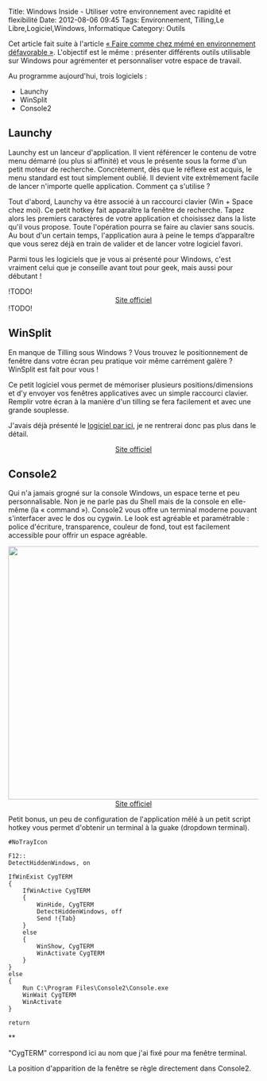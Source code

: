 Title: Windows Inside - Utiliser votre environnement avec rapidité et flexibilité
Date: 2012-08-06 09:45
Tags:  Environnement, Tilling,Le Libre,Logiciel,Windows, Informatique
Category: Outils

Cet article fait suite à l'article [« Faire comme chez mémé en environnement
défavorable »](http://armaklan.org/blog/article19/windows-desktop1).
L'objectif est le même : présenter différents outils utilisable sur Windows
pour agrémenter et personnaliser votre espace de travail.

Au programme aujourd'hui, trois logiciels :



*    Launchy
*    WinSplit
*    Console2

<h2>Launchy</h2>

Launchy est un lanceur d'application. Il vient référencer le contenu de votre
menu démarré (ou plus si affinité) et vous le présente sous la forme d'un
petit moteur de recherche. Concrètement, dès que le réflexe est acquis, le
menu standard est tout simplement oublié. Il devient vite extrêmement facile
de lancer n'importe quelle application. Comment ça s'utilise ?

Tout d'abord, Launchy va être associé à un raccourci clavier (Win + Space
chez moi). Ce petit hotkey fait apparaître la fenêtre de recherche. Tapez
alors les premiers caractères de votre application et choisissez dans la liste
qu'il vous propose. Toute l'opération pourra se faire au clavier sans soucis.
Au bout d'un certain temps, l'application aura à peine le temps d’apparaître
que vous serez déjà en train de valider et de lancer votre logiciel favori.

Parmi tous les logiciels que je vous ai présenté pour Windows, c'est vraiment
celui que je conseille avant tout pour geek, mais aussi pour débutant !

<center> <img align="middle" alt="" border="0"
src="http://armaklan.org/blog/data/images/launchy.png"/> </center> !TODO!
<center><a href="http://www.launchy.net/">Site officiel</a></center> !TODO!
<h2>WinSplit</h2>

En manque de Tilling sous Windows ? Vous trouvez le positionnement de fenêtre
dans votre écran peu pratique voir même carrément galère ? WinSplit est fait
pour vous !

Ce petit logiciel vous permet de mémoriser plusieurs positions/dimensions et
d'y envoyer vos fenêtres applicatives avec un simple raccourci clavier. Remplir
votre écran à la manière d'un tilling se fera facilement et avec une grande
souplesse.

J'avais déjà présenté le [logiciel par
ici](http://armaklan.org/blog/article7/faire-du-tilling-sous-windows), je ne
rentrerai donc pas plus dans le détail.

<center><a href="http://www.winsplit-revolution.com/">Site
officiel</a></center> <h2>Console2</h2>

Qui n'a jamais grogné sur la console Windows, un espace terne et peu
personnalisable. Non je ne parle pas du Shell mais de la console en elle-même
(la « command »). Console2 vous offre un terminal moderne pouvant s'interfacer
avec le dos ou cygwin. Le look est agréable et paramétrable : police
d'écriture, transparence, couleur de fond, tout est facilement accessible pour
offrir un espace agréable.

<center> <img align="middle" alt="" border="0"
src="http://armaklan.org/blog/data/images/console2.png" width="510px"/>
</center> <center><a href="http://sourceforge.net/projects/console/">Site
officiel</a></center>

Petit bonus, un peu de configuration de l'application mêlé à un petit script
hotkey vous permet d'obtenir un terminal à la guake (dropdown terminal).


    #NoTrayIcon

    F12::
    DetectHiddenWindows, on

    IfWinExist CygTERM
    {
        IfWinActive CygTERM
        {
            WinHide, CygTERM
            DetectHiddenWindows, off
            Send !{Tab}
        }
        else
        {
            WinShow, CygTERM
            WinActivate CygTERM
        }
    }
    else
    {
        Run C:\Program Files\Console2\Console.exe
        WinWait CygTERM
        WinActivate
    }

    return

 **

"CygTERM" correspond ici au nom que j'ai fixé pour ma fenêtre terminal.

La position d'apparition de la fenêtre se règle directement dans Console2.


